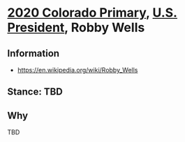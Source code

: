 # [2020 Colorado Primary](../README.md), [U.S. President](README.md), Robby Wells

## Information

* https://en.wikipedia.org/wiki/Robby_Wells

## Stance: TBD

## Why

TBD
